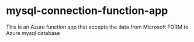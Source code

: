 # mysql-connection-function-app
This is an Azure function app that accepts the data from Microsoft FORM to Azure mysql database
